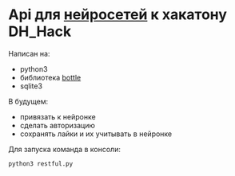 # Api для [нейросетей](https://github.com/Emilikan/neuronets_dh_hack) к хакатону DH_Hack
Написан на:
- python3
- библиотека [bottle](https://github.com/Emilikan/dh_hach_api/blob/master/bottle.py)
- sqlite3

В будущем:
- привязать к нейронке
- сделать авторизацию
- сохранять лайки и их учитывать в нейронке

Для запуска команда в консоли:
```
python3 restful.py
```
